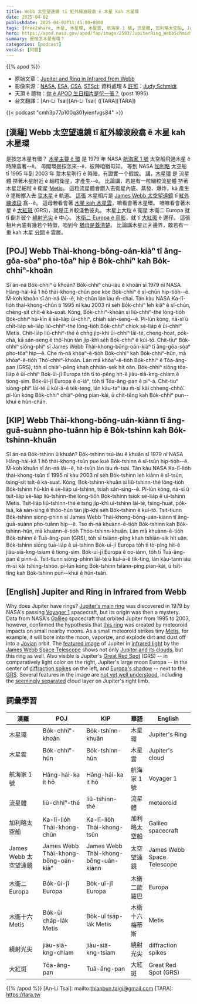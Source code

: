 ```yaml
---
title: Webb 太空望遠鏡 tī 紅外線波段翕 ê 木星 kah 木星環
date: 2025-04-02
publishdate: 2025-04-02T11:45:00+0800
tags: [free2share, 木星, 木星環, 木星雲, 航海家 1 號, 流星體, 加利略太空船, James Webb 太空望遠鏡, 木衛二 Europa, 繞射光尖, 大紅斑, 木衛十六 Metis]
hero: https://apod.nasa.gov/apod/fap/image/2503/JupiterRing_WebbSchmidt_1080.jpg
summary: 是按怎木星有環？
categories: [podcast]
vocals: [阿錕]
---
```


{{% apod %}}

- 原始文章：[Jupiter and Ring in Infrared from Webb](https://apod.nasa.gov/apod/ap250402.html)
- 影像來源：[NASA](https://www.nasa.gov/), [ESA](https://www.esa.int/), [CSA](https://www.asc-csa.gc.ca/eng/), [STScI](https://www.stsci.edu/); 資料處理 & [許可](https://creativecommons.org/licenses/by/2.0/)：[Judy Schmidt](https://geckzilla.com/)
- 天頂 ê 禮物：[你 ê APOD 生日相片是佗一張？](https://apod.nasa.gov/apod/calendar/allyears.html) (post 1995)
- 台文翻譯：[An-Li Tsai][An-Li Tsai] ([TARA][TARA])

{{< podcast "cmh3p77p100q301yienfvgs84" >}}

## [漢羅] Webb 太空望遠鏡 tī 紅外線波段翕 ê 木星 kah 木星環
是按怎木星有環？
[木星主要 ê 環][Jupiter's main ring] 是 1979 年 NASA [航海家 1 號][Voyager 1] 太空船飛過木星 ê 時陣翕著--ê。
毋閣環是按怎來--ê，彼陣咱猶毋知。
等到 NASA [加利略][Galileo] 太空船 tī 1995 年到 2003 年 踅木星咧行 ê 時陣，有證實一个假說。
講，[木星環][this ring] 是 流星體 挵著木星附近 ê 細粒衛星，才產生--ê。
比論講，若是有一粒細粒流星體 挵著木星足細粒 ê 衛星 [Metis][Metis]。
這粒流星體會鑽入去衛星內底、蒸發、爆炸，kā 產生 ê 塗粉擲入去 [踅木星][Jovian] ê 軌道。
[這張][featured image] 木星相片是 [James Webb 太空望遠鏡][James Webb Space Telescope] tī [紅外線波段][infrared light] 翕--ê。
這毋若看會著 [木星 kah 木星雲][Jupiter and its clouds]，嘛看會著木星環。
咱嘛看會著木星 ê [大紅斑][Great Red Spot] (GRS)，就是正爿較淺色彼丸。
木星上大粒 ê 衛星 木衛二 Europa 就 tī 倒爿彼个 [繞射光尖][diffraction spikes] ê 中心。
[木衛二 Europa ê 烏影][Europa's shadow t]，就 tī [大紅斑][GRS] ê 邊仔。
這張相片內底有幾若个特徵，咱到今 [猶毋是蓋清楚][not yet well understood]。
比論講木星正爿邊界，敢若有一重 kah 木星 [分開][seemingly separated] ê 雲層。

## [POJ] Webb Thài-khong-bōng-oán-kiàⁿ tī âng-gōa-sòaⁿ pho-tōaⁿ hip ê Bo̍k-chhiⁿ kah Bo̍k-chhiⁿ-khoân
Sī án-ná Bo̍k-chhiⁿ ū khoân?
Bo̍k-chhiⁿ chú-iàu ê khoân sī 1979 nî NASA Hâng-hái-kā 1 hō thài-khong-chûn poe kòe Bo̍k-chhiⁿ ê sî-chūn hip-tio̍h--ê.
M̄-koh khoân sī án-ná lâi--ê, hit-chūn lán iáu m̄-chai.
Tán kàu NASA Ka-lī-lio̍h thài-khong-chûn tī 1995 nî kàu 2003 nî se̍h Bo̍k-chhiⁿ leh kiâⁿ ê sî-chūn, chèng-si̍t chi̍t-ê ká-soat.
Kóng, Bo̍k-chhiⁿ-khoân sī liû-chhiⁿ-thé lòng-tio̍h Bo̍k-chhiⁿ hū-kīn ê sè-lia̍p ūi-chhiⁿ, chiah sán-seng--ê.
Pí-lūn kóng, nā-sī ū chi̍t-lia̍p sè-lia̍p liû-chhiⁿ-thé lòng-tio̍h Bo̍k-chhiⁿ chiok sè-lia̍p ê ūi-chhiⁿ Metis.
Chit-lia̍p liû-chhiⁿ-thé ē chǹg ji̍p-khì ūi-chhiⁿ lāi-té, cheng-hoat, po̍k-chà, kā sán-seng ê thô͘-hún tàn ji̍p-khì se̍h Bo̍k-chhiⁿ ê kúi-tō.
Chit-tiuⁿ Bo̍k-chhiⁿ siòng-phìⁿ sī James Webb Thài-khong-bōng-oán-kiàⁿ tī âng-gōa-sòaⁿ pho-tōaⁿ hip--ê.
Che m̄-nā khòaⁿ-ē-tio̍h Bo̍k-chhiⁿ kah Bo̍k-chhiⁿ-hûn, mā khòaⁿ-ē-tio̍h Thó͘-chhiⁿ-khoân.
Lán mā khòaⁿ-ē-tio̍h Bo̍k-chhiⁿ ê Tōa-âng-pan (GRS), to̍h sī chiàⁿ-pêng khah chhián-sek hi̍t oân.
Bo̍k-chhiⁿ siōng tōa-lia̍p ê ūi-chhiⁿ Bo̍k-ūi-jī Europa to̍h tī tò-pêng hit-ê jiàu-siā-kng-chiam ê tiong-sim.
Bo̍k-ūi-jī Europa ê o͘-iáⁿ, to̍h tī Tōa-âng-pan ê piⁿ-á.
Chit-tiuⁿ siòng-phìⁿ lāi-té ū kúi-ā-ê te̍k-teng, lán kàu-taⁿ iáu m̄-sī kài chheng-chhó͘.
pí-lūn kóng Bo̍k-chhiⁿ chiàⁿ-pêng pian-kài, ū chi̍t-têng kah Bo̍k-chhiⁿ pun--khui ê hûn-chân.

## [KIP] Webb Thài-khong-bōng-uán-kiànn tī âng-guā-suànn pho-tuānn hip ê Bo̍k-tshinn kah Bo̍k-tshinn-khuân
Sī án-ná Bo̍k-tshinn ū khuân?
Bo̍k-tshinn tsú-iàu ê khuân sī 1979 nî NASA Hâng-hái-kā 1 hō thài-khong-tsûn pue kuè Bo̍k-tshinn ê sî-tsūn hip-tio̍h--ê.
M̄-koh khuân sī án-ná lâi--ê, hit-tsūn lán iáu m̄-tsai.
Tán kàu NASA Ka-lī-lio̍h thài-khong-tsûn tī 1995 nî kàu 2003 nî se̍h Bo̍k-tshinn leh kiânn ê sî-tsūn, tsìng-si̍t tsi̍t-ê ká-suat.
Kóng, Bo̍k-tshinn-khuân sī liû-tshinn-thé lòng-tio̍h Bo̍k-tshinn hū-kīn ê sè-lia̍p uī-tshinn, tsiah sán-sing--ê.
Pí-lūn kóng, nā-sī ū tsi̍t-lia̍p sè-lia̍p liû-tshinn-thé lòng-tio̍h Bo̍k-tshinn tsiok sè-lia̍p ê uī-tshinn Metis.
Tsit-lia̍p liû-tshinn-thé ē tsǹg ji̍p-khì uī-tshinn lāi-té, tsing-huat, po̍k-tsà, kā sán-sing ê thôo-hún tàn ji̍p-khì se̍h Bo̍k-tshinn ê kuí-tō.
Tsit-tiunn Bo̍k-tshinn siòng-phìnn sī James Webb Thài-khong-bōng-uán-kiànn tī âng-guā-suànn pho-tuānn hip--ê.
Tse m̄-nā khuànn-ē-tio̍h Bo̍k-tshinn kah Bo̍k-tshinn-hûn, mā khuànn-ē-tio̍h Thóo-tshinn-khuân.
Lán mā khuànn-ē-tio̍h Bo̍k-tshinn ê Tuā-âng-pan (GRS), to̍h sī tsiànn-pîng khah tshián-sik hi̍t uân.
Bo̍k-tshinn siōng tuā-lia̍p ê uī-tshinn Bo̍k-uī-jī Europa to̍h tī tò-pîng hit-ê jiàu-siā-kng-tsiam ê tiong-sim.
Bo̍k-uī-jī Europa ê oo-iánn, to̍h tī Tuā-âng-pan ê pinn-á.
Tsit-tiunn siòng-phìnn lāi-té ū kuí-ā-ê ti̍k-ting, lán kàu-tann iáu m̄-sī kài tshing-tshóo.
pí-lūn kóng Bo̍k-tshinn tsiànn-pîng pian-kài, ū tsi̍t-tîng kah Bo̍k-tshinn pun--khui ê hûn-tsân.

## [English] Jupiter and Ring in Infrared from Webb
Why does Jupiter have rings?
[Jupiter's main ring][Jupiter's main ring] was discovered in 1979 by NASA's passing [Voyager 1][Voyager 1] spacecraft, but its origin was then a mystery.
Data from NASA's [Galileo][Galileo] spacecraft that orbited Jupiter from 1995 to 2003, however, confirmed the hypothesis that [this ring][this ring] was created by meteoroid impacts on small nearby moons.
As a small meteoroid strikes tiny [Metis][Metis], for example, it will bore into the moon, vaporize, and explode dirt and dust off into a [Jovian][Jovian] orbit.
The [featured image][featured image] of Jupiter in [infrared light][infrared light] by the [James Webb Space Telescope][James Webb Space Telescope] shows not only [Jupiter and its clouds][Jupiter and its clouds], but this ring as well.
Also visible is Jupiter's [Great Red Spot][Great Red Spot] (GRS) -- in comparatively light color on the right, Jupiter's large moon Europa -- in the center of [diffraction spikes][diffraction spikes] on the left, and [Europa's shadow][Europa's shadow e] -- next to the [GRS][GRS].
Several features in the image are [not yet well understood][not yet well understood], including the [seemingly separated][seemingly separated] cloud layer on Jupiter's right limb.

## 詞彙學習
|漢羅|POJ|KIP|華語|English|
|-|-|-|-|-|
| 木星環 | Bo̍k-chhiⁿ-khoân | Bo̍k-tshinn-khuân | 木星環 | Jupiter's Ring |
| 木星雲 | Bo̍k-chhiⁿ-hûn | Bo̍k-tshinn-hûn | 木星雲 | Jupiter's cloud |
| 航海家 1 號 | Hâng-hái-ka it hō | Hâng-hái-ka it hō | 航海家 1 號 | Voyager 1 |
| 流星體 | liû-chhiⁿ-thé | liû-tshinn-thé | 流星體 | meteoroid |
| 加利略太空船 | Ka-lī-lio̍h Thài-khong-chûn | Ka-lī-lio̍h Thài-khong-tsûn | 加利略太空船 | Galileo spacecraft |
| James Webb 太空望遠鏡 | James Webb Thài-khong-bōng-oán-kiàⁿ | James Webb Thài-khong-bōng-uán-kiànn | 太空望遠鏡 | James Webb Space Telescope |
| 木衛二 Europa | Bo̍k-ūi-jī Europa | Bo̍k-uī-jī Europa | 木衛二歐羅巴 | Europa |
| 木衛十六 Metis | Bo̍k-ūi cha̍p-la̍k Metis | Bo̍k-uī tsa̍p-la̍k Metis | 木衛十六梅蒂斯 | Metis |
| 繞射光尖 | jiàu-siā-kng-chiam | jiàu-siā-kng-tsiam | 繞射光尖 | diffraction spikes |
| 大紅斑 | Tōa-âng-pan | Tuā-âng-pan | 大紅斑 | Great Red Spot (GRS) |

{{% /apod %}}
[An-Li Tsai]: mailto:thianbun.taigi@gmail.com
[TARA]: https://tara.tw

[copyright]: https://apod.nasa.gov/apod/fap/lib/about_apod.html#srapply
[License3]: https://creativecommons.org/licenses/by-nc-nd/3.0/
[License2]:https://creativecommons.org/licenses/by-nc-nd/2.0/

[Jupiter's main ring]:https://en.wikipedia.org/wiki/Rings_of_Jupiter#Main_ring
[Voyager 1]:https://voyager.jpl.nasa.gov/
[Galileo]:https://solarsystem.nasa.gov/missions/galileo/overview/
[this ring]:https://apod.nasa.gov/apod/ap120617.html
[Metis]:https://solarsystem.nasa.gov/moons/jupiter-moons/metis/in-depth/
[Jovian]:https://apod.nasa.gov/apod/ap180221.html
[featured image]:https://www.flickr.com/photos/geckzilla/52219195378/
[infrared light]:https://science.nasa.gov/ems/07_infraredwaves
[James Webb Space Telescope]:https://webb.nasa.gov/
[Jupiter and its clouds]:https://blogs.nasa.gov/webb/2022/07/14/webb-images-of-jupiter-and-more-now-available-in-commissioning-data/
[Great Red Spot]:https://apod.nasa.gov/apod/ap201019.html
[diffraction spikes]:https://en.wikipedia.org/wiki/Diffraction_spike
[Europa's shadow e]:https://apod.nasa.gov/apod/ap220717.html
[Europa's shadow t]:https://apod.tw/daily/20220717/
[GRS]:https://en.wikipedia.org/wiki/Great_Red_Spot
[not yet well understood]:https://media.istockphoto.com/photos/surprised-cat-picture-id154887818?k=20&m=154887818&s=612x612&w=0&h=hChPEVbyuR9J9ASBnZ0LX0RBnUuVEcBAjqKB2o3Gx-E=
[seemingly separated]:https://twitter.com/SpaceGeck/status/1547855880061722624
